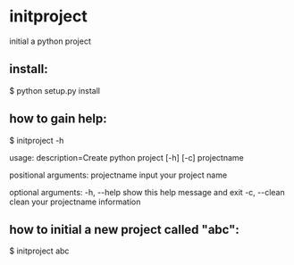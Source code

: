 # initproject
initial a python project


## install:
  $ python setup.py install 
  
## how to gain help:
  $ initproject -h
  
  usage: description=Create python project [-h] [-c] projectname

positional arguments:
  projectname  input your project name

optional arguments:
  -h, --help   show this help message and exit
  -c, --clean  clean your projectname information
  
 ## how to initial a new project called "abc":
  $ initproject abc
  
